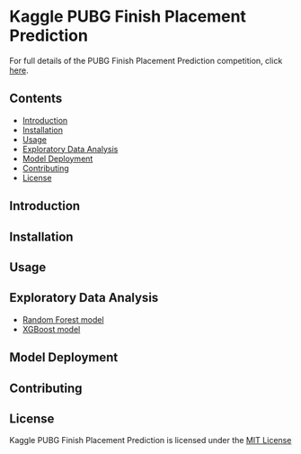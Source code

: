 # Kaggle PUBG Finish Placement Prediction
For full details of the PUBG Finish Placement Prediction competition, click [here](https://www.kaggle.com/c/pubg-finish-placement-prediction).

## Contents
- [Introduction](#Introduction)
- [Installation](#Installation)
- [Usage](#Usage)
- [Exploratory Data Analysis](#Exploratory-Data-Analysis)
- [Model Deployment](#Model-Deployment)
- [Contributing](#Contributing)
- [License](#License)

## Introduction

## Installation

## Usage

## Exploratory Data Analysis
- [Random Forest model](./pubg-finish-placement-prediction-rf.ipynb)
- [XGBoost model](./pubg-finish-placement-prediction-xgb.ipynb)

## Model Deployment

## Contributing

## License
Kaggle PUBG Finish Placement Prediction is licensed under the [MIT License](./LICENSE)
